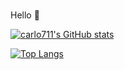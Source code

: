 ### 
Hello 👋

[![carlo711's GitHub stats](https://github-readme-stats.vercel.app/api?username=carlo711&count_private=true&show_icons=true&theme=radical)](https://github.com/carlo711/github-readme-stats)

[![Top Langs](https://github-readme-stats.vercel.app/api/top-langs/?username=carlo711&layout=compact)](https://github.com/carlo711/github-readme-stats)
